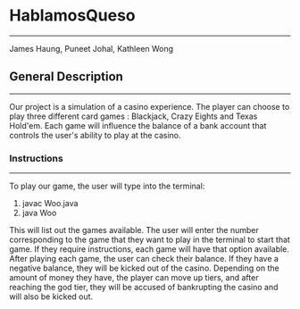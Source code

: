 # HablamosQueso
---
James Haung, Puneet Johal, Kathleen Wong


## General Description
---
Our project is a simulation of a casino experience. The player can choose to
play three different card games : Blackjack, Crazy Eights and Texas Hold'em.
Each game will influence the balance of a bank account that controls the user's
ability to play at the casino.


### Instructions
---
To play our game, the user will type into the terminal:
1. javac Woo.java
2. java Woo

This will list out the games available. The user will enter the number corresponding to the game that they want to play
in the terminal to start that game. If they require instructions, each game will
have that option available. After playing each game, the user can check their
balance. If they have a negative balance, they will be kicked out of the casino. Depending on the amount of money they have, the player
can move up tiers, and after reaching the god tier, they will be accused of bankrupting
the casino and will also be kicked out.
